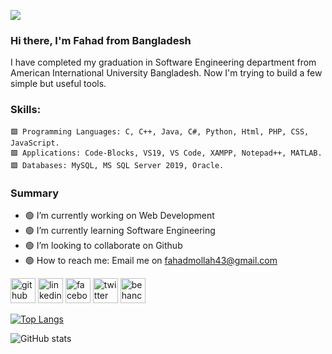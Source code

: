![](https://media-exp1.licdn.com/dms/image/C5616AQEfXdF9loKlmw/profile-displaybackgroundimage-shrink_350_1400/0/1589097837182?e=1638403200&v=beta&t=4wxhX7-jxH-jUPFRGYxlgH8ZNyNSncn1TDh8_DVcgtM)

### Hi there, I'm **Fahad** from **Bangladesh**


I have completed my graduation in Software Engineering department from American International University Bangladesh. Now I'm trying to build a few simple but useful tools.

### Skills:
    🟩 Programming Languages: C, C++, Java, C#, Python, Html, PHP, CSS, JavaScript.
    🟩 Applications: Code-Blocks, VS19, VS Code, XAMPP, Notepad++, MATLAB.
    🟩 Databases: MySQL, MS SQL Server 2019, Oracle.
    
### Summary
  - 🟢 I’m currently working on Web Development 
  - 🟢 I’m currently learning Software Engineering 
  - 🟢 I’m looking to collaborate on Github 
  - 🟢 How to reach me: Email me on fahadmollah43@gmail.com


[<img src='https://cdn.jsdelivr.net/npm/simple-icons@3.0.1/icons/github.svg' alt='github' height='40'>](https://github.com/Fahad4969)  [<img src='https://cdn.jsdelivr.net/npm/simple-icons@3.0.1/icons/linkedin.svg' alt='linkedin' height='40'>](https://www.linkedin.com/in/fahad-mollah-a12540136//)  [<img src='https://cdn.jsdelivr.net/npm/simple-icons@3.0.1/icons/facebook.svg' alt='facebook' height='40'>](https://www.facebook.com/FAHAD6949/)  [<img src='https://cdn.jsdelivr.net/npm/simple-icons@3.0.1/icons/twitter.svg' alt='twitter' height='40'>](https://twitter.com/FahadMollah8)  [<img src='https://cdn.jsdelivr.net/npm/simple-icons@3.0.1/icons/behance.svg' alt='behance' height='40'>](https://www.behance.net/mollahfahae681)  

[![Top Langs](https://github-readme-stats.vercel.app/api/top-langs/?username=Fahad4969)](https://github.com/anuraghazra/github-readme-stats)

![GitHub stats](https://github-readme-stats.vercel.app/api?username=Fahad4969&show_icons=true)  

